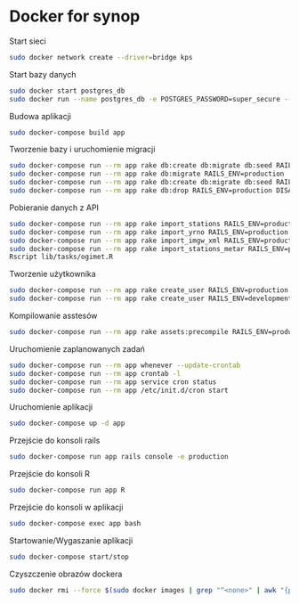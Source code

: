 # Docker for synop

Start sieci
```bash
sudo docker network create --driver=bridge kps
```

Start bazy danych
```bash
sudo docker start postgres_db
sudo docker run --name postgres_db -e POSTGRES_PASSWORD=super_secure --net=kps -d postgres
```

Budowa aplikacji
```bash
sudo docker-compose build app
```

Tworzenie bazy i uruchomienie migracji
```bash
sudo docker-compose run --rm app rake db:create db:migrate db:seed RAILS_ENV=production
sudo docker-compose run --rm app rake db:migrate RAILS_ENV=production
sudo docker-compose run --rm app rake db:create db:migrate db:seed RAILS_ENV=development
sudo docker-compose run --rm app rake db:drop RAILS_ENV=production DISABLE_DATABASE_ENVIRONMENT_CHECK=1
```

Pobieranie danych z API
```bash
sudo docker-compose run --rm app rake import_stations RAILS_ENV=production
sudo docker-compose run --rm app rake import_yrno RAILS_ENV=production
sudo docker-compose run --rm app rake import_imgw_xml RAILS_ENV=production
sudo docker-compose run --rm app rake import_stations_metar RAILS_ENV=production
Rscript lib/tasks/ogimet.R
```

Tworzenie użytkownika
```bash
sudo docker-compose run --rm app rake create_user RAILS_ENV=production
sudo docker-compose run --rm app rake create_user RAILS_ENV=development
```

Kompilowanie asstesów
```bash
sudo docker-compose run --rm app rake assets:precompile RAILS_ENV=production
```

Uruchomienie zaplanowanych zadań
```bash
sudo docker-compose run --rm app whenever --update-crontab
sudo docker-compose run --rm app crontab -l
sudo docker-compose run --rm app service cron status
sudo docker-compose run --rm app /etc/init.d/cron start
```

Uruchomienie aplikacji
```bash
sudo docker-compose up -d app
```

Przejście do konsoli rails
```bash
sudo docker-compose run app rails console -e production
```

Przejście do konsoli R
```bash
sudo docker-compose run app R
```

Przejście do konsoli w aplikacji
```bash
sudo docker-compose exec app bash
```

Startowanie/Wygaszanie aplikacji
```bash
sudo docker-compose start/stop
```

Czyszczenie obrazów dockera
```bash
sudo docker rmi --force $(sudo docker images | grep "^<none>" | awk "{print $3}")
```
